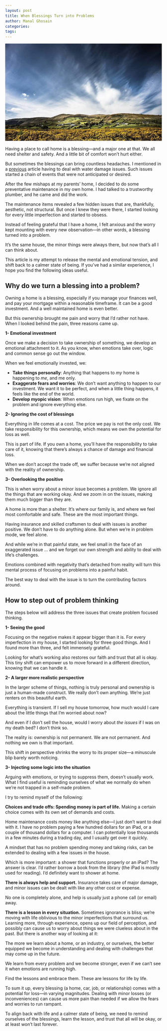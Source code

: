 ```yaml
---
layout: post
title: When Blessings Turn into Problems
author: Manal Ghosain
categories:
tags:
---
```


![Ireland landscape](/images/ireland.jpg)

Having a place to call home is a blessing—and a major one at that. We all need shelter and safety. And a little bit of comfort won’t hurt either. 

But sometimes the blessings can bring countless headaches. I mentioned in a [previous](http://onewithnow.com/running-on-empty/) article having to deal with water damage issues. Such issues started a chain of events that were not anticipated or desired. 

After the few mishaps at my parents’ home, I decided to do some preventative maintenance in my own home. I had talked to a trustworthy plumber, and he came and did the work. 

The maintenance items revealed a few hidden issues that are, thankfully, aesthetic, not structural. But once I knew they were there, I started looking for every little imperfection and started to obsess. 

Instead of feeling grateful that I have a home, I felt anxious and the worry kept mounting with every new observation—in other words, a blessing turned into a problem. 

It’s the same house, the minor things were always there, but now that’s all I can think about. 

This article is my attempt to release the mental and emotional tension, and shift back to a calmer state of being. If you’ve had a similar experience, I hope you find the following ideas useful. 

## Why do we turn a blessing into a problem?

Owning a home is a blessing, especially if you manage your finances well, and pay your mortgage within a reasonable timeframe. It can be a good investment. And a well maintained home is even better. 

But this ownership brought me pain and worry that I’d rather not have. When I looked behind the pain, three reasons came up. 

**1- Emotional investment** 

Once we make a decision to take ownership of something, we develop an emotional attachment to it. As you know, when emotions take over, logic and common sense go out the window. 

When we feel emotionally invested, we: 

  * **Take things personally**: Anything that happens to _my_ home is happening to _me_, and me only.
  * **Exaggerate fears and worries**: We don’t want anything to happen to our investment. We want it to be perfect, and when a little thing happens, it feels like the end of the world.
  * **Develop myopic vision**: When emotions run high, we fixate on the problem and ignore everything else.

**2- Ignoring the cost of blessings** 

Everything in life comes at a cost. The price we pay is not the only cost. We take responsibility for this ownership, which means we own the potential for loss as well. 

This is part of life. If you own a home, you’ll have the responsibility to take care of it, knowing that there’s always a chance of damage and financial loss. 

When we don’t accept the trade off, we suffer because we’re not aligned with the reality of ownership. 

**3- Overlooking the positive** 

This is when worry about a minor issue becomes a problem. We ignore all the things that are working okay. And we zoom in on the issues, making them much bigger than they are. 

A home is more than a shelter. It’s where our family is, and where we feel most comfortable and safe. These are the most important things. 

Having insurance and skilled craftsmen to deal with issues is another positive. We don’t have to do anything alone. But when we’re in problem mode, we feel alone. 

And while we’re in that painful state, we feel small in the face of an exaggerated issue … and we forget our own strength and ability to deal with life’s challenges. 

Emotions combined with negativity that’s detached from reality will turn this mental process of focusing on problems into a painful habit. 

The best way to deal with the issue is to turn the contributing factors around. 

## How to step out of problem thinking

The steps below will address the three issues that create problem focused thinking. 

**1- Seeing the good** 

Focusing on the negative makes it appear bigger than it is. For every imperfection in my house, I started looking for three good things. And I found more than three, and felt immensely grateful. 

Looking for what’s working also restores our faith and trust that all is okay. This tiny shift can empower us to move forward in a different direction, knowing that we can handle it. 

**2- A larger more realistic perspective** 

In the larger scheme of things, nothing is truly personal and ownership is just a human-made construct. We really don’t own anything. We’re just renters on this beautiful earth. 

Everything is transient. If I sell my house tomorrow, how much would I care about the little things that I’m worried about now? 

And even if I don’t sell the house, would I worry about _the issues_ if I was on my death bed? I don’t think so. 

The reality is: ownership is not permanent. We are not permanent. And nothing we own is that important. 

This shift in perspective shrinks the worry to its proper size—a minuscule blip barely worth noticing. 

**3- Injecting some logic into the situation** 

Arguing with emotions, or trying to suppress them, doesn’t usually work. What I find useful is reminding ourselves of what we normally do when we’re not trapped in a self-made problem. 

I try to remind myself of the following: 

**Choices and trade offs: Spending money is part of life.** Making a certain choice comes with its own set of demands and costs. 

Home maintenance costs money like anything else—I just don’t want to deal with it. I have no problem paying a few hundred dollars for an iPad, or a couple of thousand dollars for a computer. I can potentially lose thousands in a few minutes during a trading day, and I usually get over it quickly. 

A mindset that has no problem spending money and taking risks, can be extended to dealing with a few issues in the house. 

Which is more important: a shower that functions properly or an iPad? The answer is clear. I’d rather borrow a book from the library (the iPad is mostly used for reading). I’d definitely want to shower at home. 

**There is always help and support.** Insurance takes care of major damage, and minor issues can be dealt with like any other cost or expense. 

No one is completely alone, and help is usually just a phone call (or email) away. 

**There is a lesson in every situation.** Sometimes ignorance is bliss; we’re moving with life oblivious to the minor imperfections that surround us. Learning more, through experience, opens up our field of perception, and possibly can cause us to worry about things we were clueless about in the past. But there is another way of looking at it: 

The more we learn about a home, or an industry, or ourselves, the better equipped we become in understanding and dealing with challenges that may come up in the future. 

We learn from every problem and we become stronger, even if we can’t see it when emotions are running high. 

Find the lessons and embrace them. These are lessons for life by life. 

To sum it up, every blessing (a home, car, job, or relationship) comes with a potential for loss—in varying magnitudes. Dealing with minor losses (or inconveniences) can cause us more pain than needed if we allow the fears and worries to run rampant. 

To align back with life and a calmer state of being, we need to remind ourselves of the blessings, learn the lesson, and trust that all will be okay, or at least won’t last forever.